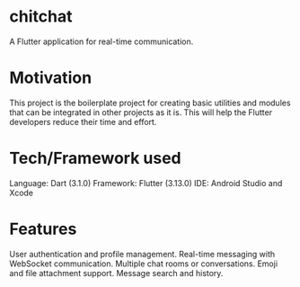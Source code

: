 # chitchat

A Flutter application for real-time communication.

# Motivation
This project is the boilerplate project for creating basic utilities and modules that can be 
integrated in other projects as it is. This will help the Flutter developers reduce their time and
effort.

# Tech/Framework used
Language: Dart (3.1.0)
Framework: Flutter (3.13.0)
IDE: Android Studio and Xcode


# Features
User authentication and profile management.
Real-time messaging with WebSocket communication.
Multiple chat rooms or conversations.
Emoji and file attachment support.
Message search and history.
